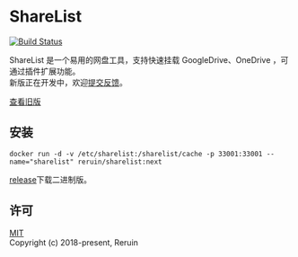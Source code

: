 # ShareList

[![Build Status](https://github.com/reruin/sharelist/actions/workflows/ci.yml/badge.svg?branch=next)](https://github.com/reruin/sharelist/actions/workflows/ci.yml)

ShareList 是一个易用的网盘工具，支持快速挂载 GoogleDrive、OneDrive ，可通过插件扩展功能。  
新版正在开发中，欢迎[提交反馈](https://github.com/reruin/sharelist/issues/new/choose)。

[查看旧版](https://github.com/reruin/sharelist/tree/0.1)

## 安装
```docker
docker run -d -v /etc/sharelist:/sharelist/cache -p 33001:33001 --name="sharelist" reruin/sharelist:next
```

[release](https://github.com/reruin/sharelist/releases)下载二进制版。


## 许可
[MIT](https://opensource.org/licenses/MIT)   
Copyright (c) 2018-present, Reruin
